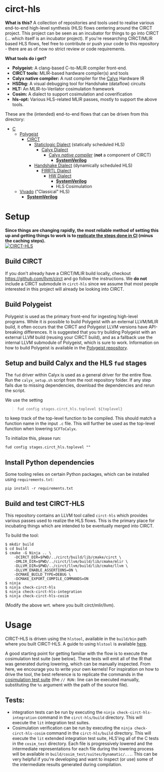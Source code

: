 # circt-hls

**What is this?**
A collection of repositories and tools used to realise various end-to-end high-level synthesis (HLS) flows centering around the CIRCT project. This project can be seen as an incubator for things to go into CIRCT (... which itself is an incubator project). If you're researching CIRCT/MLIR based HLS flows, feel free to contribute or push your code to this repository - there are as of now no strict review or code requirements.

**What tools do i get?**
- **Polygeist:** A clang-based C-to-MLIR compiler front-end.
- **CIRCT tools:** MLIR-based hardware compiler(s) and tools
- **Calyx native compiler:** A rust compiler for the [Calyx](https://calyxir.org/) Hardware IR
- **HSDbg:** A visual debugging tool for Handshake (dataflow) circuits
- **HLT:** An MLIR-to-Verilator cosimulation framework
- **Cosim:** A dialect to support cosimulation and coverification
- **hls-opt:** Various HLS-related MLIR passes, mostly to support the above tools.

These are the (intended) end-to-end flows that can be driven from this directory:
- [C](https://en.wikipedia.org/wiki/C_(programming_language))
  - [Polygeist](https://c.wsmoses.com/papers/Polygeist_PACT.pdf)
    - [CIRCT](https://circt.llvm.org/)
      - [Staticlogic Dialect](https://circt.llvm.org/docs/Dialects/StaticLogic/) (statically scheduled HLS)
        - [Calyx Dialect](https://circt.llvm.org/docs/Dialects/Calyx/)
          - [Calyx *native compiler*](https://capra.cs.cornell.edu/calyx/) (**not** a component of CIRCT)
            - [**SystemVerilog**](https://en.wikipedia.org/wiki/SystemVerilog)
      - [Handshake Dialect](https://circt.llvm.org/docs/Dialects/Handshake/) (dynamically scheduled HLS)
        - [FIRRTL Dialect](https://circt.llvm.org/docs/Dialects/FIRRTL/)
          - [HW Dialect](https://circt.llvm.org/docs/Dialects/HW/)
            - [**SystemVerilog**](https://en.wikipedia.org/wiki/SystemVerilog)
            - HLS Cosimulation
  - [Vivado](https://en.wikipedia.org/wiki/Xilinx_Vivado) ("Classical" HLS)
    -  [**SystemVerilog**](https://en.wikipedia.org/wiki/SystemVerilog)

# Setup

**Since things are changing rapidly, the most reliable method of setting this up and getting things to work is to [replicate the steps done in CI](https://github.com/circt-hls/circt-hls/blob/main/.github/workflows/build_and_test.yml) (minus the caching steps).**  
[![CIRCT-HLS](https://github.com/circt-hls/circt-hls/actions/workflows/build_and_test.yml/badge.svg)](https://github.com/circt-hls/circt-hls/actions/workflows/build_and_test.yml)

## Build CIRCT
If you don't already have a CIRCT/MLIR build locally, checkout https://github.com/llvm/circt and go follow the instructions. We **do not** include a CIRCT submodule in `circt-hls` since we assume that most people interested in this project will already be looking into CIRCT.

## Build Polygeist
Polygeist is used as the primary front-end for ingesting high-level programs. While it *is* possible to build Polygeist with an external LLVM/MLIR build, it often occurs that the CIRCT and Polygeist LLVM versions have API-breaking differences. It is suggested that you try building Polygeist with an external LLVM build (reusing your CIRCT build), and as a fallback use the internal LLVM submodule of Polygeist, which is sure to work.
Information on how to build Polygeist is available in the [Polygeist repository](https://github.com/wsmoses/Polygeist).

## Setup and build Calyx and the HLS `fud` stages

The `fud` driver within Calyx is used as a general driver for the entire flow.
Run the `calyx_setup.sh` script from the root repository folder. If any step fails due to missing dependencies, download the dependencies and rerun the script.

We use the setting
> `fud config stages.circt_hls.toplevel ${toplevel}`

to keep track of the top-level function to be compiled. This should match a function name in the input `.c` file. This will further be used as the top-level function when lowering `SCFToCalyx`.

To initialize this, please run:
```
fud config stages.circt_hls.toplevel ""
```

## Install Python dependencies

Some tooling relies on certain Python packages, which can be installed using `requirements.txt`:

```
pip install -r requirements.txt
```

## Build and test CIRCT-HLS 

This repository contains an LLVM tool called `circt-hls` which provides various passes used to realize the HLS flows. This is the primary place for incubating things which are intended to be eventually merged into CIRCT. 

To build the tool:
```
$ mkdir build
$ cd build
$ cmake -G Ninja .. \
    -DCIRCT_DIR=$PWD/../circt/build/lib/cmake/circt \
    -DMLIR_DIR=$PWD/../circt/llvm/build/lib/cmake/mlir \
    -DLLVM_DIR=$PWD/../circt/llvm/build/lib/cmake/llvm \
    -DLLVM_ENABLE_ASSERTIONS=ON \
    -DCMAKE_BUILD_TYPE=DEBUG \
    -DCMAKE_EXPORT_COMPILE_COMMANDS=ON
$ ninja
$ ninja check-circt-hls
$ ninja check-circt-hls-integration
$ ninja check-circt-hls-cosim
```
(Modify the above wrt. where you built circt/mlir/llvm).

# Usage

CIRCT-HLS is driven using the `hlstool`, available in the `build/bin` path where you built CIRCT-HLS. A guide to using `hlstool` is available [here](tools/hlstool/README.md).

A good starting point for getting familiar with the flow is to execute the cosimulation test suite (see below). These tests will emit all of the IR that was generated during lowering, which can be manually inspected. From here, we encourage you to write your own kernels! For inspiration on how to drive the tool, the best reference is to replicate the commands in the [cosimulation test suite](https://github.com/circt-hls/circt-hls/tree/main/cosim_test/suites/Dynamatic) (the `// RUN:` line can be executed manually, substituting the `%s` argument with the path of the source file).

## Tests:
- integration tests can be run by executing the `ninja check-circt-hls-integration` command in the `circt-hls/build` directory. This will execute the `lit` integration test suites.
- Cosimulation verification can be run by executing the `ninja check-circt-hls-cosim` command in the `circt-hls/build` directory. This will execute the `lit` extended integration test suite, HLS'ing all of the C tests in the `cosim_test` directory. Each file is progressively lowered and the intermediate representations for each file during the lowering process will be available in `build/cosim_test/suites/Dynamatic/...`. This can be very helpful if you're developing and want to inspect (or use) some of the intermediate results generated during compilation.
